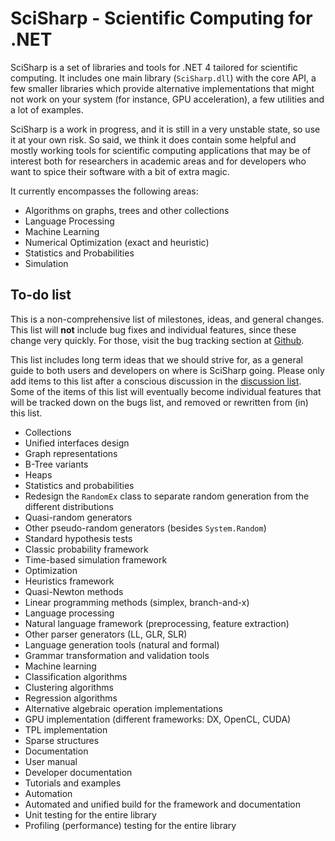 SciSharp - Scientific Computing for .NET
========================================

SciSharp is a set of libraries and tools for .NET 4 tailored for
scientific computing. It includes one main library (`SciSharp.dll`)
with the core API, a few smaller libraries which provide alternative
implementations that might not work on your system (for instance,
GPU acceleration), a few utilities and a lot of examples.

SciSharp is a work in progress, and it is still in a very unstable
state, so use it at your own risk. So said, we think it does
contain some helpful and mostly working tools for scientific 
computing applications that may be of interest both for researchers
in academic areas and for developers who want to spice their software
with a bit of extra magic.

It currently encompasses the following areas:

 * Algorithms on graphs, trees and other collections
 * Language Processing
 * Machine Learning
 * Numerical Optimization (exact and heuristic) 
 * Statistics and Probabilities
 * Simulation


To-do list
----------

This is a non-comprehensive list of milestones, ideas, and general
changes. This list will **not** include bug fixes and individual
features, since these change very quickly. For those, visit the
bug tracking section at [Github](https://github.com/AlejandroPiad/SciSharp).

This list includes long term ideas that we should strive for, as
a general guide to both users and developers on where is SciSharp
going. Please only add items to this list after a conscious discussion
in the [discussion list](https://lists.apiad.net/scisharp).
Some of the items of this list will eventually become individual
features that will be tracked down on the bugs list, and removed
or rewritten from (in) this list.

* Collections
 * Unified interfaces design
 * Graph representations
 * B-Tree variants
 * Heaps
* Statistics and probabilities
 * Redesign the `RandomEx` class to separate random generation
   from the different distributions
 * Quasi-random generators
 * Other pseudo-random generators (besides `System.Random`)
 * Standard hypothesis tests
 * Classic probability framework
* Time-based simulation framework
* Optimization
 * Heuristics framework
 * Quasi-Newton methods
 * Linear programming methods (simplex, branch-and-x)
* Language processing
 * Natural language framework (preprocessing, feature extraction)
 * Other parser generators (LL, GLR, SLR)
 * Language generation tools (natural and formal)
 * Grammar transformation and validation tools
* Machine learning
 * Classification algorithms
 * Clustering algorithms
 * Regression algorithms
* Alternative algebraic operation implementations
 * GPU implementation (different frameworks: DX, OpenCL, CUDA)
 * TPL implementation
 * Sparse structures
* Documentation
 * User manual
 * Developer documentation
 * Tutorials and examples
* Automation
 * Automated and unified build for the framework and documentation
 * Unit testing for the entire library
 * Profiling (performance) testing for the entire library